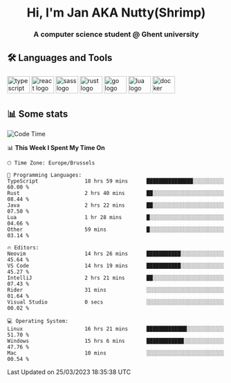 <h1 align="center">Hi, I'm Jan AKA Nutty(Shrimp)</h1>
<h3 align="center">A computer science student @ Ghent university</h3>

<h2 align="left">🛠️ Languages and Tools</h2>

###

<div align="left">
  <img src="https://cdn.jsdelivr.net/gh/devicons/devicon/icons/typescript/typescript-original.svg" height="40" width="52" alt="typescript logo"  />
  <img src="https://cdn.jsdelivr.net/gh/devicons/devicon/icons/react/react-original.svg" height="40" width="52" alt="react logo"  />
  <img src="https://cdn.jsdelivr.net/gh/devicons/devicon/icons/sass/sass-original.svg" height="40" width="52" alt="sass logo"  />
  <img src="https://cdn.jsdelivr.net/gh/devicons/devicon/icons/rust/rust-plain.svg" height="40" width="52" alt="rust logo"  />
  <img src="https://cdn.jsdelivr.net/gh/devicons/devicon/icons/go/go-original.svg" height="40" width="52" alt="go logo"  />
  <img src="https://cdn.jsdelivr.net/gh/devicons/devicon/icons/lua/lua-original.svg" height="40" width="52" alt="lua logo"  />
  <img src="https://cdn.jsdelivr.net/gh/devicons/devicon/icons/docker/docker-original.svg" height="40" width="52" alt="docker logo"  />
</div>

<h2>📊 Some stats</h2>

<!--START_SECTION:waka-->
![Code Time](http://img.shields.io/badge/Code%20Time-2%2C881%20hrs%2033%20mins-blue)

📊 **This Week I Spent My Time On** 

```text
🕑︎ Time Zone: Europe/Brussels

💬 Programming Languages: 
TypeScript               18 hrs 59 mins      ███████████████░░░░░░░░░░   60.00 % 
Rust                     2 hrs 40 mins       ██░░░░░░░░░░░░░░░░░░░░░░░   08.44 % 
Java                     2 hrs 22 mins       ██░░░░░░░░░░░░░░░░░░░░░░░   07.50 % 
Lua                      1 hr 28 mins        █░░░░░░░░░░░░░░░░░░░░░░░░   04.66 % 
Other                    59 mins             █░░░░░░░░░░░░░░░░░░░░░░░░   03.14 % 

🔥 Editors: 
Neovim                   14 hrs 26 mins      ███████████░░░░░░░░░░░░░░   45.64 % 
VS Code                  14 hrs 19 mins      ███████████░░░░░░░░░░░░░░   45.27 % 
IntelliJ                 2 hrs 21 mins       ██░░░░░░░░░░░░░░░░░░░░░░░   07.43 % 
Rider                    31 mins             ░░░░░░░░░░░░░░░░░░░░░░░░░   01.64 % 
Visual Studio            0 secs              ░░░░░░░░░░░░░░░░░░░░░░░░░   00.02 % 

💻 Operating System: 
Linux                    16 hrs 21 mins      █████████████░░░░░░░░░░░░   51.70 % 
Windows                  15 hrs 6 mins       ████████████░░░░░░░░░░░░░   47.76 % 
Mac                      10 mins             ░░░░░░░░░░░░░░░░░░░░░░░░░   00.54 % 
```


 Last Updated on 25/03/2023 18:35:38 UTC
<!--END_SECTION:waka-->
